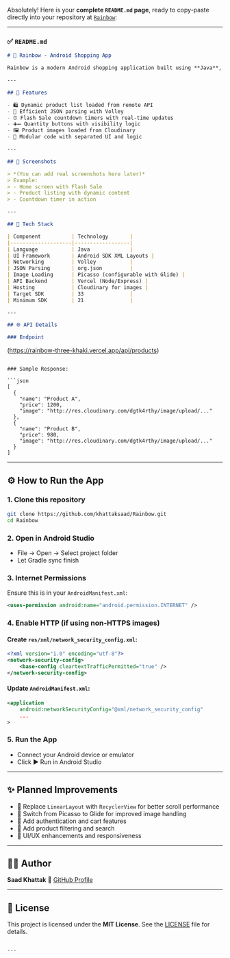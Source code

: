Absolutely! Here is your **complete `README.md` page**, ready to copy-paste directly into your repository at [`Rainbow`](https://github.com/khattaksaad/Rainbow/tree/main):

---

### ✅ `README.md`

```markdown
# 🌈 Rainbow - Android Shopping App

Rainbow is a modern Android shopping application built using **Java**, **Volley**, and **Cloudinary** for image hosting. It features a clean UI, flash sale countdowns, and dynamic product listings fetched from a remote API.

---

## 📱 Features

- 🛍️ Dynamic product list loaded from remote API
- 🧠 Efficient JSON parsing with Volley
- ⏰ Flash Sale countdown timers with real-time updates
- ➕➖ Quantity buttons with visibility logic
- 🖼️ Product images loaded from Cloudinary
- 🧩 Modular code with separated UI and logic

---

## 🚀 Screenshots

> *(You can add real screenshots here later)*  
> Example:
> - Home screen with Flash Sale
> - Product listing with dynamic content
> - Countdown timer in action

---

## 🧰 Tech Stack

| Component          | Technology       |
|--------------------|------------------|
| Language           | Java             |
| UI Framework       | Android SDK XML Layouts |
| Networking         | Volley           |
| JSON Parsing       | org.json         |
| Image Loading      | Picasso (configurable with Glide) |
| API Backend        | Vercel (Node/Express) |
| Hosting            | Cloudinary for images |
| Target SDK         | 33               |
| Minimum SDK        | 21               |

---

## 🌐 API Details

### Endpoint

```

(https://rainbow-three-khaki.vercel.app/api/products)

````

### Sample Response:

```json
[
  {
    "name": "Product A",
    "price": 1200,
    "image": "http://res.cloudinary.com/dgtk4rthy/image/upload/..."
  },
  {
    "name": "Product B",
    "price": 980,
    "image": "http://res.cloudinary.com/dgtk4rthy/image/upload/..."
  }
]
````

---

## ⚙️ How to Run the App

### 1. Clone this repository

```bash
git clone https://github.com/khattaksaad/Rainbow.git
cd Rainbow
```

### 2. Open in Android Studio

* File → Open → Select project folder
* Let Gradle sync finish

### 3. Internet Permissions

Ensure this is in your `AndroidManifest.xml`:

```xml
<uses-permission android:name="android.permission.INTERNET" />
```

### 4. Enable HTTP (if using non-HTTPS images)

#### Create `res/xml/network_security_config.xml`:

```xml
<?xml version="1.0" encoding="utf-8"?>
<network-security-config>
    <base-config cleartextTrafficPermitted="true" />
</network-security-config>
```

#### Update `AndroidManifest.xml`:

```xml
<application
    android:networkSecurityConfig="@xml/network_security_config"
    ...
>
```

### 5. Run the App

* Connect your Android device or emulator
* Click ▶️ Run in Android Studio

---

## ✨ Planned Improvements

* 🔄 Replace `LinearLayout` with `RecyclerView` for better scroll performance
* 🧼 Switch from Picasso to Glide for improved image handling
* 🔐 Add authentication and cart features
* 🔎 Add product filtering and search
* 🎨 UI/UX enhancements and responsiveness

---

## 👨‍💻 Author

**Saad Khattak**
📧 [GitHub Profile](https://github.com/khattaksaad)

---

## 📄 License

This project is licensed under the **MIT License**.
See the [LICENSE](LICENSE) file for details.

````

---
